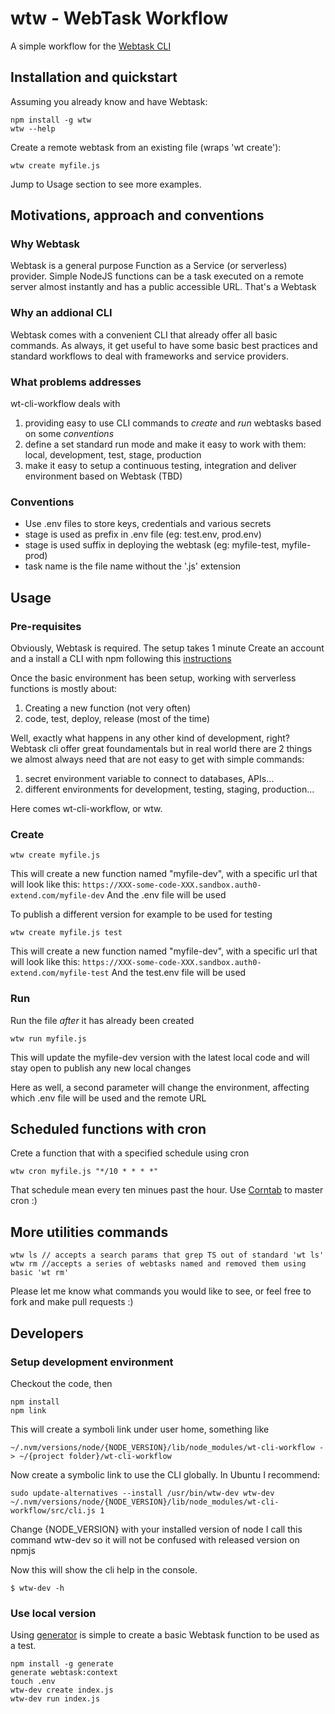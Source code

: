 # wtw - WebTask Workflow 

A simple workflow for the [Webtask CLI](https://github.com/auth0/wt-cli)

## Installation and quickstart
Assuming you already know and have Webtask:
```shell
npm install -g wtw
wtw --help
```
Create a remote webtask from an existing file (wraps 'wt create'):
```shell
wtw create myfile.js
```

Jump to Usage section to see more examples.

## Motivations, approach and conventions

### Why Webtask
Webtask is a general purpose Function as a Service (or serverless) provider. Simple NodeJS functions can be a task executed on a remote server almost instantly and has a public accessible URL. That's a Webtask

### Why an addional CLI
Webtask comes with a convenient CLI that already offer all basic commands. 
As always, it get useful to have some basic best practices and standard workflows to deal with frameworks and service providers. 

### What problems addresses
wt-cli-workflow deals with
1. providing easy to use CLI commands to *create* and *run* webtasks based on some  *conventions*
2. define a set standard run mode and make it easy to work with them: local, development, test, stage, production
3. make it easy to setup a continuous testing, integration and deliver environment based on Webtask (TBD)

### Conventions
* Use .env files to store keys, credentials and various secrets
* stage is used as prefix in .env file (eg: test.env, prod.env)
* stage is used suffix in deploying the webtask (eg: myfile-test, myfile-prod)
* task name is the file name without the '.js' extension

## Usage

### Pre-requisites
Obviously, Webtask is required. The setup takes 1 minute
Create an account and a install a CLI with npm following this [instructions](https://webtask.io/cli)

Once the basic environment has been setup, working with serverless functions is mostly about:
1. Creating a new function (not very often)
2. code, test, deploy, release (most of the time)

Well, exactly what happens in any other kind of development, right?
Webtask cli offer great foundamentals but in real world there are 2 things we almost always need that are not easy to get with simple commands:
1. secret environment variable to connect to databases, APIs...
2. different environments for development, testing, staging, production...

Here comes wt-cli-workflow, or wtw.

### Create 
```shell
wtw create myfile.js
```
This will create a new function named "myfile-dev", with a specific url that will look like this:
```https://XXX-some-code-XXX.sandbox.auth0-extend.com/myfile-dev```
And the .env file will be used

To publish a different version for example to be used for testing
```shell
wtw create myfile.js test
```
This will create a new function named "myfile-dev", with a specific url that will look like this:
```https://XXX-some-code-XXX.sandbox.auth0-extend.com/myfile-test```
And the test.env file will be used

### Run
Run the file *after* it has already been created
```shell
wtw run myfile.js
```
This will update the myfile-dev version with the latest local code and will stay open to publish any new local changes

Here as well, a second parameter will change the environment, affecting which .env file will be used and the remote URL

## Scheduled functions with cron
Crete a function that with a specified schedule using cron
```shell
wtw cron myfile.js "*/10 * * * *"
```
That schedule mean every ten minues past the hour. 
Use [Corntab](http://corntab.com) to master cron :)

## More utilities commands
```shell
wtw ls // accepts a search params that grep TS out of standard 'wt ls'
wtw rm //accepts a series of webtasks named and removed them using basic 'wt rm'
```

Please let me know what commands you would like to see, or feel free to fork and make pull requests :)

## Developers

### Setup development environment

Checkout the code, then
```
npm install
npm link
```
This will create a symboli link under user home, something like
```
~/.nvm/versions/node/{NODE_VERSION}/lib/node_modules/wt-cli-workflow -> ~/{project folder}/wt-cli-workflow
```

Now create a symbolic link to use the CLI globally. In Ubuntu I recommend:
```
sudo update-alternatives --install /usr/bin/wtw-dev wtw-dev ~/.nvm/versions/node/{NODE_VERSION}/lib/node_modules/wt-cli-workflow/src/cli.js 1
```
Change {NODE_VERSION} with your installed version of node
I call this command wtw-dev so it will not be confused with released version on npmjs 

Now this will show the cli help in the console.
```shell
$ wtw-dev -h
```

### Use local version
Using [generator](https://github.com/generate/generate-webtask) is simple to create a basic Webtask function to be used as a test.
```shell
npm install -g generate
generate webtask:context
touch .env
wtw-dev create index.js
wtw-dev run index.js
```